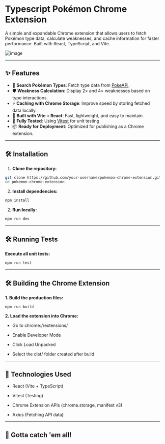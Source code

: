 # Typescript Pokémon Chrome Extension

A simple and expandable Chrome extension that allows users to fetch Pokémon type data, calculate weaknesses, and cache information for faster performance. Built with React, TypeScript, and Vite.

![image](https://github.com/user-attachments/assets/7e27a722-46ab-4596-bf91-49288224f662)

---

## ✨ Features

- 🔎 **Search Pokémon Types**: Fetch type data from [PokeAPI](https://pokeapi.co/).
- 🛡️ **Weakness Calculation**: Display 2× and 4× weaknesses based on type interactions.
- ⚡ **Caching with Chrome Storage**: Improve speed by storing fetched data locally.
- 🚀 **Built with Vite + React**: Fast, lightweight, and easy to maintain.
- 🧪 **Fully Tested**: Using [Vitest](https://vitest.dev/) for unit testing.
- 📦 **Ready for Deployment**: Optimized for publishing as a Chrome extension.

---

## 🛠️ Installation

1. **Clone the repository:**

```bash
git clone https://github.com/your-username/pokemon-chrome-extension.git
cd pokemon-chrome-extension
```

2. **Install dependencies:**

```bash
npm install
```

2. **Run locally:**

```bash
npm run dev
```

---

## 🛠️ Running Tests

**Execute all unit tests:**

```bash
npm run test
```

---

## 🛠️ Building the Chrome Extension

**1. Build the production files:**

```bash
npm run build
```

**2. Load the extension into Chrome:**

- Go to chrome://extensions/

- Enable Developer Mode

- Click Load Unpacked

- Select the dist/ folder created after build

---

## 📜 Technologies Used

- React (Vite + TypeScript)

- Vitest (Testing)

- Chrome Extension APIs (chrome.storage, manifest v3)

- Axios (Fetching API data)

---

## 🎉 Gotta catch 'em all!
